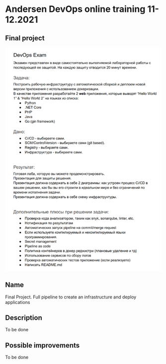 # Andersen DevOps online training 11-12.2021

## Final project
![Task](https://github.com/alexeyput/andr-project/blob/main/img/task.png?raw=true)

## Name
Final Project. Full pipeline to create an infrastructure and deploy applications

## Description
To be done


## Possible improvements
To be done